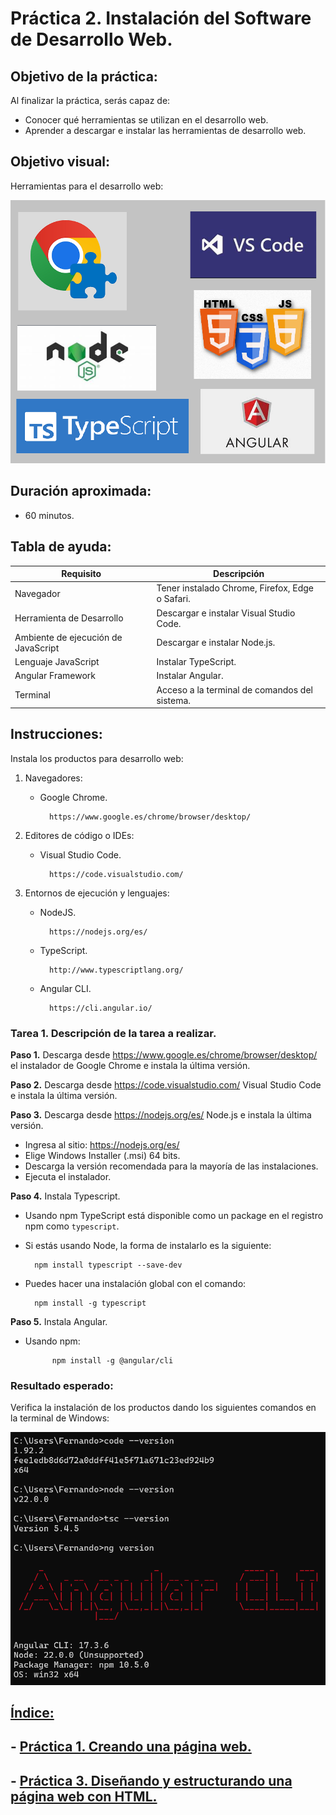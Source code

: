 # Práctica 2. Instalación del Software de Desarrollo Web.

## Objetivo de la práctica:
Al finalizar la práctica, serás capaz de:

- Conocer qué herramientas se utilizan en el desarrollo web.
- Aprender a descargar e instalar las herramientas de desarrollo web.

## Objetivo visual:
Herramientas para el desarrollo web: 

![imagen](../imagenes/capitulo2/Herramientas.png)

## Duración aproximada:
- 60 minutos.

## Tabla de ayuda:
| Requisito | Descripción|
| --- | --- |
| Navegador | Tener instalado Chrome, Firefox, Edge o Safari. |
| Herramienta de Desarrollo | Descargar e instalar Visual Studio Code. |
| Ambiente de ejecución de JavaScript | Descargar e instalar Node.js. |
| Lenguaje JavaScript | Instalar TypeScript. |
| Angular Framework | Instalar Angular. |
| Terminal | Acceso a la terminal de comandos del sistema. |


## Instrucciones:
Instala los productos para desarrollo web:
    
1. Navegadores:
    - Google Chrome.

            https://www.google.es/chrome/browser/desktop/

2. Editores de código o IDEs:
    - Visual Studio Code.
    
            https://code.visualstudio.com/

3. Entornos de ejecución y lenguajes:
    - NodeJS.

            https://nodejs.org/es/
       
    - TypeScript.

            http://www.typescriptlang.org/
      
    - Angular CLI.
      
            https://cli.angular.io/


### Tarea 1. Descripción de la tarea a realizar.
**Paso 1.** Descarga desde https://www.google.es/chrome/browser/desktop/ el instalador de Google Chrome
        e instala la última versión.

**Paso 2.** Descarga desde https://code.visualstudio.com/ Visual Studio Code e instala la última versión.

**Paso 3.** Descarga desde https://nodejs.org/es/ Node.js e instala la última versión.

- Ingresa al sitio: https://nodejs.org/es/
- Elige Windows Installer (.msi) 64 bits. 
- Descarga la versión recomendada para la mayoría de las instalaciones.
- Ejecuta el instalador.


**Paso 4.** Instala Typescript.

- Usando npm
  TypeScript está disponible como un package en el registro npm como `typescript`.
- Si estás usando Node, la forma de instalarlo es la siguiente:     

        npm install typescript --save-dev

- Puedes hacer una instalación global con el comando:

        npm install -g typescript

**Paso 5.** Instala Angular.

- Usando npm:

            npm install -g @angular/cli

### Resultado esperado:
Verifica la instalación de los productos dando los siguientes comandos en la terminal de Windows:

![imagen](../imagenes/capitulo2/Instalacion.png)
## [Índice:](../README.md)<br>
## - [Práctica 1. Creando una página web.](../Capítulo1/README.md)<br>
## - [Práctica 3. Diseñando y estructurando una página web con HTML.](../Capítulo3/README.md)<br>
